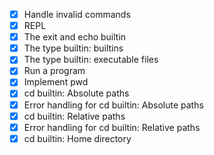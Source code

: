 - [X] Handle invalid commands
- [X] REPL
- [X] The exit and echo builtin
- [X] The type builtin: builtins
- [X] The type builtin: executable files
- [X] Run a program
- [X] Implement pwd
- [X] cd builtin: Absolute paths
- [X] Error handling for cd builtin: Absolute paths
- [X] cd builtin: Relative paths
- [X] Error handling for cd builtin: Relative paths
- [X]  cd builtin: Home directory 
